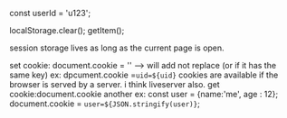 const userId = 'u123';

localStorage.clear();
getItem();

session storage lives as long as the current page is open.

set cookie: 
document.cookie = '' --> will add not replace (or if it has the same key)
ex: dpcument.cookie =`uid=${uid}`
cookies are available if the browser is served by a server. i think liveserver also.
get cookie:document.cookie
another ex:
const user = {name:'me', age : 12};
document.cookie = `user=${JSON.stringify(user)}`;

